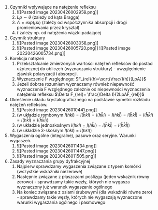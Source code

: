 1. Czynniki wpływające na natężenie refleksu
	1. ![[Pasted image 20230426002959.png]]
	2. $Lp \sim \theta$ (zależy od kąta Bragga)
	3. $A = exp(\mu x)$ (zależy od współczynnika absorpcji i drogi promieniowania przez kryształ)
	4. $t$ zależy np. od natężenia wiązki padającej
2. Czynnik struktury
	1. ![[Pasted image 20230426003058.png]]
	2. ![[Pasted image 20230426005720.png]] ![[Pasted image 20230426005734.png]] 
3. Korekcja natężeń
	1. Przekształcanie zmierzonych wartości natężeń refleksów do postaci użytecznej do obliczeń (wyznaczania struktury) - uwzględnienie zjawisk polaryzacji i absorpcji.
	2. Wyznaczenie F względnego: $F_{rel}(h)=\sqrt{\frac{I(h)}{LpA}}$ 
	3. Jeżeli dobrze rozumiem wyznaczamy również niepewność wyznaczenia F względnego zależnie od niepewności wyznaczenia natężenia refleksu $\Delta F_{rel}= \frac{\Delta I}{2LpAF_{rel}}$
4. Określenie układu krystalograficznego na podstawie symetrii rozkładu natężeń refleksów.
	1. ![[Pasted image 20230426010441.png]] 
	2. (w układzie rombowym $I(hkl)=I(\bar{h}kl)=I(h\bar{k}l)=I(hk\bar{l})=I(\bar{h}k\bar{l})=I(\bar{h}\bar{k}l)=I(h\bar{k}\bar{l})=I(\bar{h}\bar{k}\bar{l})$)
	3. (w układzie jednoskośnym $I(hkl)=I(h\bar{k}l)=I(\bar{h}k\bar{l})=I(\bar{h}\bar{k}\bar{l}))$
	4. (w układzie 3-skośnym $I(hkl)=I(\bar{h}\bar{k}\bar{l})$)
5. Wygaszenia ogólne (integralne), pasowe oraz seryjne. Warunki wygaszeń.
	1. ![[Pasted image 20230426011434.png]]
	2. ![[Pasted image 20230426011447.png]]
	3. ![[Pasted image 20230426011505.png]]
6. Zasady wyznaczania grupy dyfrakcyjnej
	1. Najpierw sprawdzamy wygaszenia związane z typem komórki (wszystkie wskaźniki niezerowe)
	2. Następnie związane z płaszczami poślizgu (jeden wskaźnik równy zerowo) - sprawdzamy takie węzły, których nie wygasza wyznaczony już warunek wygaszanie ogólnego
	3. Na koniec związane z osiami śrubowymi (dla wskaźniki równe zero) - sprawdzamy takie węzły, których nie wygaszają wyznaczone warunki wygaszania ogólnego i pasmowego
